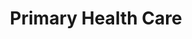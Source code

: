 ---
layout: more
permalink: "/modules/introduction/intro/"
title: Primary Health Care

sections:
  - section:

    - part: full
      title: What is it?
      text: The Primary Health Care approach means being attentive to and addressing the many factors in the social, economic, and physical environments that affect health. It places citizens and patients on an equal footing with health professionals in respect to decision making about health issues through five principles.

    - part: full
      title: Take Action
      quiz-matching-equal:
        - category: [Accessibility, more-on-topic/deppression.jpg] 
        - category: [Public Participation, more-on-topic/deppression.jpg] 
        - category: [Health Promotion, more-on-topic/deppression.jpg] 
        - category: [Appropriate Technology, more-on-topic/deppression.jpg] 
        - category: [Intersectoral Cooperation, more-on-topic/deppression.jpg] 

        - Accessibility: Supply of essential health responsibility to all people with no unreasonable geographic or financial barriers
        - Public Participation: Right and responsibility to be active partners in making decisions about one’s health care and the health
        - Health Promotion: Process of enabling people to increase control over and improve their health
        - Appropriate Technology: Methods of care, service delivery, procedures and equipment that are socially acceptable and affordable
        - Intersectoral Cooperation: Commitment from all sectors (government, community and health) for meaningful action on health determinents 

  - section:
    - part: half
      title: Primary Care
      text: VCH operates primary care clinics whereby people who meet the mandate can access services; primary care clinics use a PHC approach.
    - part: half
      youtube: https://www.youtube.com/embed/zI2W32yNg8

  - section:
    - part: half
      title: Determinants of Health
      text: "According to the Public Health Agency of Canada, there are key determinants of health that affect the health of the  clients we care for. They are:"
      bullets:
        - Assessment and monitoring
        - Assessment and monitoring
        - Managing emergencies
        - Teaching client to prevent/manage acute exacerbation
        - MRP care conferencing
        - Medication management
        - Assessment and monitoring
        - Assessment and monitoring
        - Managing emergencies
        - Teaching client to prevent/manage acute exacerbation
        - MRP care conferencing
        - Medication management

    - part: half
      title: Take Action
      text: "Watch the videos and reflect on the following questions:"
      youtube: https://www.youtube.com/embed/zI2W32yNg8
      youtube-2: https://www.youtube.com/embed/zI2W32yNg8
      questions: ['Which determinants of health are evident in these videos?', 'How do you see the determinants of health impacting the clients you will care for in the community?']
      

  - section:
    - part: full
      title: Care Management
      text: Part of partnering in the client’s journey is accepting their wishes for future health care when they are no longer able to communicate for themselves. 
    - part: spacer
    - part: half
      text: Before we walk along side our clients, we have to understand where they are coming from.
      title: Take Action
      text-2: "1. Please watch the introduction to: Hope that Helps: Trauma Informed Care"
      youtube: https://www.youtube.com/embed/zI2W32yNg8
    - part: half
      text: It is important to walk along side our clients on their journey to optimize their health.
      title: Take Action
      text-2: "2. Review the following video and write down how you can support clients to transition from one point of care to another."
      youtube: https://www.youtube.com/embed/zI2W32yNg8

  - section:
---
